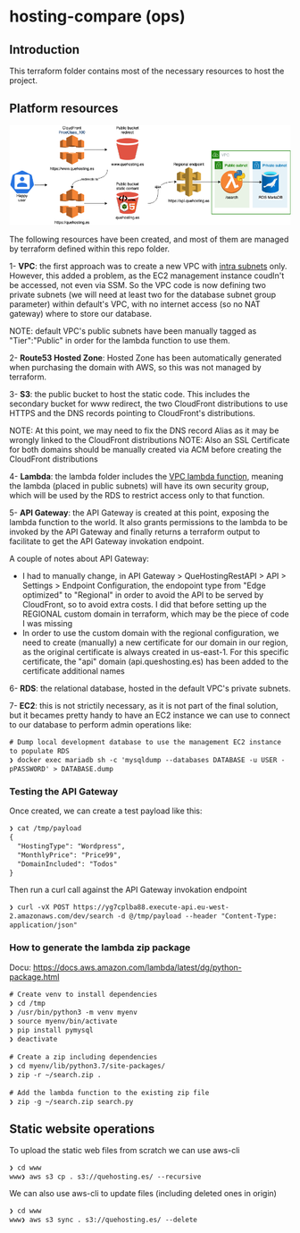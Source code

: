 # hosting-compare (ops)

## Introduction

This terraform folder contains most of the necessary resources to host the project.

## Platform resources

![Architecture](../../pics/quehostinges.png "Architecture diagram by draw.io")

The following resources have been created, and most of them are managed by terraform defined within this repo folder.

1- **VPC**: the first approach was to create a new VPC with [intra subnets](https://registry.terraform.io/modules/terraform-aws-modules/vpc/aws/latest#private-versus-intra-subnets) only. However, this added a problem, as the EC2 management instance coudln't be accessed, not even via SSM.
So the VPC code is now defining two private subnets (we will need at least two for the database subnet group parameter) within default's VPC, with no internet access (so no NAT gateway) where to store our database.

NOTE: default VPC's public subnets have been manually tagged as "Tier":"Public" in order for the lambda function to use them.

2- **Route53 Hosted Zone**: Hosted Zone has been automatically generated when purchasing the domain with AWS, so this was not managed by terraform.

3- **S3**: the public bucket to host the static code. This includes the secondary bucket for www redirect, the two CloudFront distributions to use HTTPS and the DNS records pointing to CloudFront's distributions.

NOTE: At this point, we may need to fix the DNS record Alias as it may be wrongly linked to the CloudFront distributions
NOTE: Also an SSL Certificate for both domains should be manually created via ACM before creating the CloudFront distributions

4- **Lambda**: the lambda folder includes the [VPC lambda function](https://aws.amazon.com/blogs/aws/new-access-resources-in-a-vpc-from-your-lambda-functions/), meaning the lambda (placed in public subnets) will have its own security group, which will be used by the RDS to restrict access only to that function. 

5- **API Gateway**: the API Gateway is created at this point, exposing the lambda function to the world. It also grants permissions to the lambda to be invoked by the API Gateway and finally returns a terraform output to facilitate to get the API Gateway invokation endpoint. 

A couple of notes about API Gateway:
- I had to manually change, in API Gateway > QueHostingRestAPI > API > Settings > Endpoint Configuration, the endopoint type from "Edge optimized" to "Regional" in order to avoid the API to be served by CloudFront, so to avoid extra costs. I did that before setting up the REGIONAL custom domain in terraform, which may be the piece of code I was missing
- In order to use the custom domain with the regional configuration, we need to create (manually) a new certificate for our domain in our region, as the original certificate is always created in us-east-1. For this specific certificate, the "api" domain (api.queshosting.es) has been added to the certificate additional names

6- **RDS**: the relational database, hosted in the default VPC's private subnets.

7- **EC2**: this is not strictily necessary, as it is not part of the final solution, but it becames pretty handy to have an EC2 instance we can use to connect to our database to perform admin operations like:

```
# Dump local development database to use the management EC2 instance to populate RDS
❯ docker exec mariadb sh -c 'mysqldump --databases DATABASE -u USER -pPASSWORD' > DATABASE.dump
```

### Testing the API Gateway

Once created, we can create a test payload like this:

```
❯ cat /tmp/payload
{
  "HostingType": "Wordpress",
  "MonthlyPrice": "Price99",
  "DomainIncluded": "Todos"
}
```

Then run a curl call against the API Gateway invokation endpoint

```
❯ curl -vX POST https://yg7cplba88.execute-api.eu-west-2.amazonaws.com/dev/search -d @/tmp/payload --header "Content-Type: application/json"
```

### How to generate the lambda zip package

Docu: https://docs.aws.amazon.com/lambda/latest/dg/python-package.html

```
# Create venv to install dependencies
❯ cd /tmp
❯ /usr/bin/python3 -m venv myenv
❯ source myenv/bin/activate
❯ pip install pymysql
❯ deactivate

# Create a zip including dependencies
❯ cd myenv/lib/python3.7/site-packages/
❯ zip -r ~/search.zip . 

# Add the lambda function to the existing zip file
❯ zip -g ~/search.zip search.py
```

## Static website operations

To upload the static web files from scratch we can use aws-cli
```
❯ cd www
www❯ aws s3 cp . s3://quehosting.es/ --recursive
```

We can also use aws-cli to update files (including deleted ones in origin)
```
❯ cd www
www❯ aws s3 sync . s3://quehosting.es/ --delete
```
